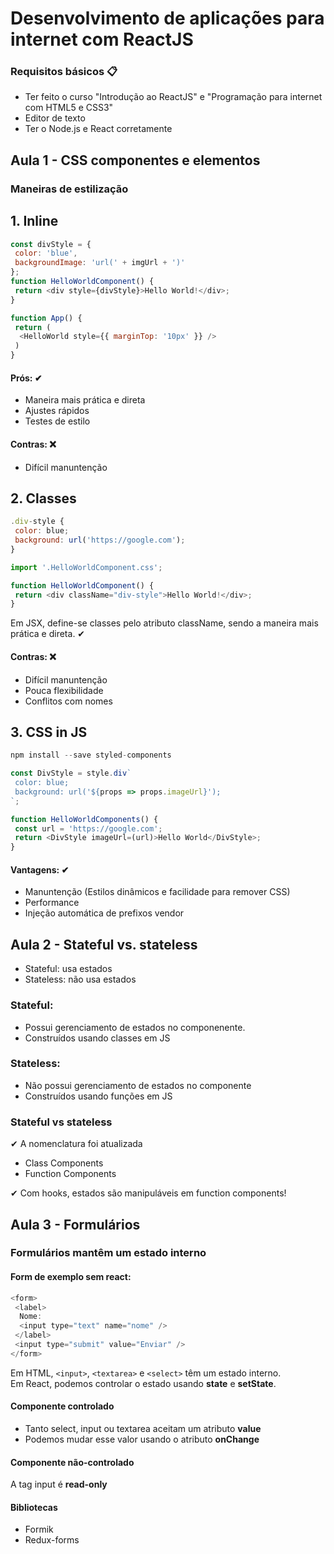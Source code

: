 # Desenvolvimento de aplicações para internet com ReactJS

### Requisitos básicos 📋

- Ter feito o curso "Introdução ao ReactJS" e "Programação para internet com HTML5 e CSS3"
- Editor de texto
- Ter o Node.js e React corretamente

## Aula 1 - CSS componentes e elementos

### Maneiras de estilização

## 1. Inline
```js
const divStyle = {
 color: 'blue',
 backgroundImage: 'url(' + imgUrl + ')'
};
function HelloWorldComponent() {
 return <div style={divStyle}>Hello World!</div>;
}

function App() {
 return (
  <HelloWorld style={{ marginTop: '10px' }} />
 )
}
```

#### Prós: ✔
- Maneira mais prática e direta
- Ajustes rápidos
- Testes de estilo

#### Contras: ❌
- Difícil manuntenção

## 2. Classes
```js
.div-style {
 color: blue;
 background: url('https://google.com');
}

import '.HelloWorldComponent.css';

function HelloWorldComponent() {
 return <div className="div-style">Hello World!</div>;
}
```

Em JSX, define-se classes pelo atributo className, sendo a maneira mais prática e direta. ✔

#### Contras: ❌
- Difícil manuntenção
- Pouca flexibilidade
- Conflitos com nomes

## 3. CSS in JS
```js
npm install --save styled-components
```
```js
const DivStyle = style.div`
 color: blue;
 background: url('${props => props.imageUrl}');
`;

function HelloWorldComponents() {
 const url = 'https://google.com';
 return <DivStyle imageUrl=(url)>Hello World</DivStyle>;
}
```

#### Vantagens: ✔
- Manuntenção (Estilos dinâmicos e facilidade para remover CSS)
- Performance
- Injeção automática de prefixos vendor

## Aula 2 - Stateful vs. stateless

- Stateful: usa estados
- Stateless: não usa estados

### Stateful:

- Possui gerenciamento de estados no componenente.
- Construídos usando classes em JS

### Stateless:

- Não possui gerenciamento de estados no componente
- Construídos usando funções em JS

### Stateful vs stateless

✔ A nomenclatura foi atualizada
 - Class Components
 - Function Components

✔ Com hooks, estados são manipuláveis em function components!

## Aula 3 - Formulários

### Formulários mantêm um estado interno

#### Form de exemplo sem react:
```js
<form>
 <label>
  Nome:
  <input type="text" name="nome" />
 </label>
 <input type="submit" value="Enviar" />
</form>
```

Em HTML, `<input>`, `<textarea>` e `<select>` têm um estado interno. <br>
Em React, podemos controlar o estado usando **state** e **setState**.

#### Componente controlado

- Tanto select, input ou textarea aceitam um atributo **value**
- Podemos mudar esse valor usando o atributo **onChange**

#### Componente não-controlado

A tag input é **read-only**

#### Bibliotecas
- Formik
- Redux-forms
